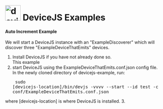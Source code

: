 <img alt="deviceJS" src="http://www.wigwag.com/img/devicejs-gear.png" width=50> DeviceJS Examples
=================

#### Auto Increment Example

We will start a DeviceJS instance with an "ExampleDiscoverer" which will discover three "ExampleDeviceThatEmits" devices.

1. Install DeviceJS if you have not already done so.<br>This example 
2. start DeviceJS using the ExampleDeviceThatEmits.conf.json config file. In the newly cloned directory of devicejs-example, run:<pre>
sudo [devicejs-location]/bin/devjs -vvvv --start --id test -c conf/ExampleDeviceThatEmits.conf.json
</pre>
where [devicejs-location] is where DeviceJS is installed.
3. 

